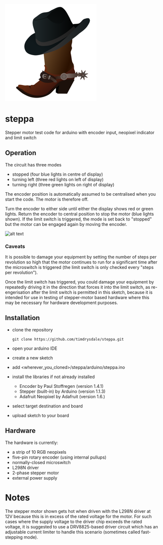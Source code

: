 ![alt text][logo]

# steppa

Stepper motor test code for arduino with encoder input, neopixel indicator and limit switch


## Operation

The circuit has three modes
- stopped (four blue lights in centre of display)
- turning left (three red lights on left of display)
- turning right (three green lights on right of display)

The encoder position is automatically assumed to be centralised when you start the code. The motor is therefore off.

Turn the encoder to either side until either the display shows red or green lights. Return the encoder to central position to stop the motor (blue lights shown).
If the limit switch is triggered, the mode is set back to "stopped" but the motor can be engaged again by moving the encoder.

![alt text][operation]

### Caveats

It is possible to damage your equipment by setting the number of steps per revolution so high that the motor continues to run for a significant time after the microswitch is triggered (the limit switch is only checked every "steps per revolution").

Once the limit switch has triggered, you could damage your equipment by repeatedly driving it in the direction that forces it into the limit switch, as re-engerisation after the limit switch is permitted in this sketch, because it is intended for use in testing of stepper-motor based hardware where this may be necessary for hardware development purposes.

## Installation

- clone the repository

    ```
	git clone https://github.com/timdrysdale/steppa.git
	```


- open your arduino IDE
- create a new sketch
- add <wherever_you_cloned>/steppa/arduino/steppa.ino
- install the libraries if not already installed
    - Encoder by Paul Stoffregen (version 1.4.1)
	- Stepper (built-in) by Arduino (version 1.1.3)
	- Adafruit Neopixel by Adafruit (version 1.6.)
- select target destination and board
- upload sketch to your board


## Hardware

The hardware is currently:
- a strip of 10 RGB neopixels
- five-pin rotary encoder (using internal pullups)
- normally-closed microswitch
- L298N driver
- 2-phase stepper motor
- external power supply

# Notes

The stepper motor shown gets hot when driven with the L298N driver at 12V because this is in excess of the rated voltage for the motor. For such cases where the supply voltage to the driver chip exceeds the rated voltage, it is suggested to use a DRV8825-based driver circuit which has an adjustable current limiter to handle this scenario (sometimes called fast-stepping mode).

[logo]: ./img/boot-hat.png "boot and hat"
[operation]: ./img/operation.gif "operating the stepper with the encoder as control"	 

	 
		 